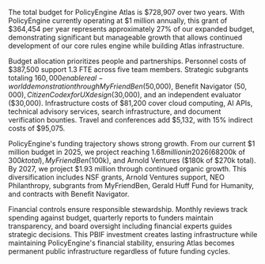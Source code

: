 The total budget for PolicyEngine Atlas is $728,907 over two years. With PolicyEngine currently operating at $1 million annually, this grant of $364,454 per year represents approximately 27% of our expanded budget, demonstrating significant but manageable growth that allows continued development of our core rules engine while building Atlas infrastructure.

Budget allocation prioritizes people and partnerships. Personnel costs of $387,500 support 1.3 FTE across five team members. Strategic subgrants totaling $160,000 enable real-world demonstration through MyFriendBen ($50,000), Benefit Navigator ($50,000), Citizen Codex for UX design ($30,000), and an independent evaluator ($30,000). Infrastructure costs of $81,200 cover cloud computing, AI APIs, technical advisory services, search infrastructure, and document verification bounties. Travel and conferences add $5,132, with 15% indirect costs of $95,075.

PolicyEngine's funding trajectory shows strong growth. From our current $1 million budget in 2025, we project reaching $1.68 million in 2026 (68% growth) through confirmed grants: NSF ($200k of $300k total), MyFriendBen ($100k), and Arnold Ventures ($180k of $270k total). By 2027, we project $1.93 million through continued organic growth. This diversification includes NSF grants, Arnold Ventures support, NEO Philanthropy, subgrants from MyFriendBen, Gerald Huff Fund for Humanity, and contracts with Benefit Navigator.

Financial controls ensure responsible stewardship. Monthly reviews track spending against budget, quarterly reports to funders maintain transparency, and board oversight including financial experts guides strategic decisions. This PBIF investment creates lasting infrastructure while maintaining PolicyEngine's financial stability, ensuring Atlas becomes permanent public infrastructure regardless of future funding cycles.